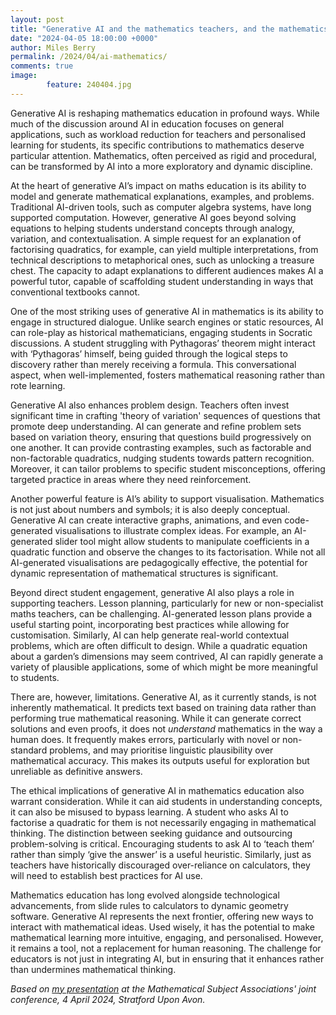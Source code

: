 ```yaml
---
layout: post
title: "Generative AI and the mathematics teachers, and the mathematics learner"
date: "2024-04-05 18:00:00 +0000"
author: Miles Berry
permalink: /2024/04/ai-mathematics/
comments: true
image:
        feature: 240404.jpg
---
```


Generative AI is reshaping mathematics education in profound ways. While much of the discussion around AI in education focuses on general applications, such as workload reduction for teachers and personalised learning for students, its specific contributions to mathematics deserve particular attention. Mathematics, often perceived as rigid and procedural, can be transformed by AI into a more exploratory and dynamic discipline.

At the heart of generative AI’s impact on maths education is its ability to model and generate mathematical explanations, examples, and problems. Traditional AI-driven tools, such as computer algebra systems, have long supported computation. However, generative AI goes beyond solving equations to helping students understand concepts through analogy, variation, and contextualisation. A simple request for an explanation of factorising quadratics, for example, can yield multiple interpretations, from technical descriptions to metaphorical ones, such as unlocking a treasure chest. The capacity to adapt explanations to different audiences makes AI a powerful tutor, capable of scaffolding student understanding in ways that conventional textbooks cannot.

One of the most striking uses of generative AI in mathematics is its ability to engage in structured dialogue. Unlike search engines or static resources, AI can role-play as historical mathematicians, engaging students in Socratic discussions. A student struggling with Pythagoras’ theorem might interact with ‘Pythagoras’ himself, being guided through the logical steps to discovery rather than merely receiving a formula. This conversational aspect, when well-implemented, fosters mathematical reasoning rather than rote learning.

Generative AI also enhances problem design. Teachers often invest significant time in crafting 'theory of variation' sequences of questions that promote deep understanding. AI can generate and refine problem sets based on variation theory, ensuring that questions build progressively on one another. It can provide contrasting examples, such as factorable and non-factorable quadratics, nudging students towards pattern recognition. Moreover, it can tailor problems to specific student misconceptions, offering targeted practice in areas where they need reinforcement.

Another powerful feature is AI’s ability to support visualisation. Mathematics is not just about numbers and symbols; it is also deeply conceptual. Generative AI can create interactive graphs, animations, and even code-generated visualisations to illustrate complex ideas. For example, an AI-generated slider tool might allow students to manipulate coefficients in a quadratic function and observe the changes to its factorisation. While not all AI-generated visualisations are pedagogically effective, the potential for dynamic representation of mathematical structures is significant.

Beyond direct student engagement, generative AI also plays a role in supporting teachers. Lesson planning, particularly for new or non-specialist maths teachers, can be challenging. AI-generated lesson plans provide a useful starting point, incorporating best practices while allowing for customisation. Similarly, AI can help generate real-world contextual problems, which are often difficult to design. While a quadratic equation about a garden’s dimensions may seem contrived, AI can rapidly generate a variety of plausible applications, some of which might be more meaningful to students.

There are, however, limitations. Generative AI, as it currently stands, is not inherently mathematical. It predicts text based on training data rather than performing true mathematical reasoning. While it can generate correct solutions and even proofs, it does not *understand* mathematics in the way a human does. It frequently makes errors, particularly with novel or non-standard problems, and may prioritise linguistic plausibility over mathematical accuracy. This makes its outputs useful for exploration but unreliable as definitive answers.

The ethical implications of generative AI in mathematics education also warrant consideration. While it can aid students in understanding concepts, it can also be misused to bypass learning. A student who asks AI to factorise a quadratic for them is not necessarily engaging in mathematical thinking. The distinction between seeking guidance and outsourcing problem-solving is critical. Encouraging students to ask AI to ‘teach them’ rather than simply ‘give the answer’ is a useful heuristic. Similarly, just as teachers have historically discouraged over-reliance on calculators, they will need to establish best practices for AI use.

Mathematics education has long evolved alongside technological advancements, from slide rules to calculators to dynamic geometry software. Generative AI represents the next frontier, offering new ways to interact with mathematical ideas. Used wisely, it has the potential to make mathematical learning more intuitive, engaging, and personalised. However, it remains a tool, not a replacement for human reasoning. The challenge for educators is not just in integrating AI, but in ensuring that it enhances rather than undermines mathematical thinking.

*Based on [my presentation](https://www.youtube.com/watch?v=kWVSmByeZwY) at the Mathematical Subject Associations' joint conference, 4 April 2024, Stratford Upon Avon.*

